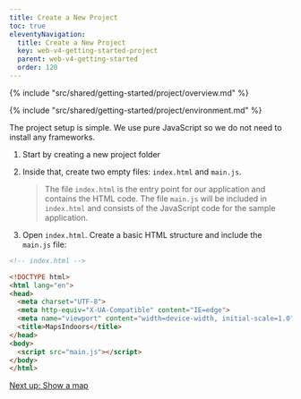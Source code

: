 ```yaml
---
title: Create a New Project
toc: true
eleventyNavigation:
  title: Create a New Project
  key: web-v4-getting-started-project
  parent: web-v4-getting-started
  order: 120
---
```


<!-- Overview -->
{% include "src/shared/getting-started/project/overview.md" %}

<!-- Environment -->
{% include "src/shared/getting-started/project/environment.md" %}

The project setup is simple. We use pure JavaScript so we do not need to install any frameworks.

1. Start by creating a new project folder
1. Inside that, create two empty files: `index.html` and `main.js`.

    > The file `index.html` is the entry point for our application and contains the HTML code. The file `main.js` will be included in `index.html` and consists of the JavaScript code for the sample application.

1. Open `index.html`. Create a basic HTML structure and include the `main.js` file:

```html
<!-- index.html -->

<!DOCTYPE html>
<html lang="en">
<head>
  <meta charset="UTF-8">
  <meta http-equiv="X-UA-Compatible" content="IE=edge">
  <meta name="viewport" content="width=device-width, initial-scale=1.0">
  <title>MapsIndoors</title>
</head>
<body>
  <script src="main.js"></script>
</body>
</html>
```

<p class="next-article"><a class="mi-button mi-button--outline" href="{{ site.url }}/web/v4/getting-started/map/">Next up: Show a map</a></p>
